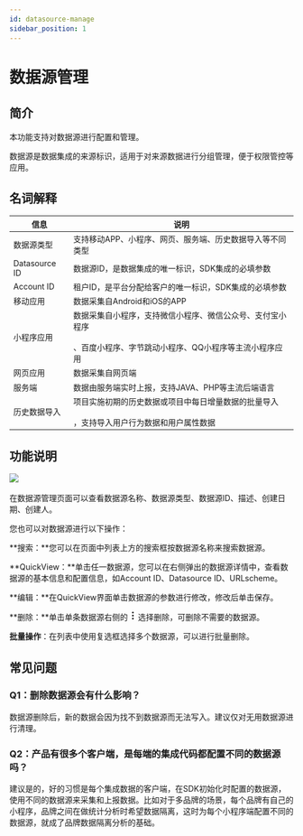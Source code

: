 ```yaml
---
id: datasource-manage
sidebar_position: 1
---
```


# 数据源管理

## 简介[](#jian-jie)

本功能支持对数据源进行配置和管理。

数据源是数据集成的来源标识，适用于对来源数据进行分组管理，便于权限管控等应用。


## 名词解释[](#ming-ci-jie-shi)

| 信息  | 说明  |
| --- | --- |
| 数据源类型 | 支持移动APP、小程序、网页、服务端、历史数据导入等不同类型 |
| Datasource ID | 数据源ID，是数据集成的唯一标识，SDK集成的必填参数 |
| Account ID | 租户ID，是平台分配给客户的唯一标识，SDK集成的必填参数 |
| 移动应用 | 数据采集自Android和iOS的APP |
| 小程序应用 | 数据采集自小程序，支持微信小程序、微信公众号、支付宝小程序<br></br>、百度小程序、字节跳动小程序、QQ小程序等主流小程序应用 |
| 网页应用 | 数据采集自网页端 |
| 服务端 | 数据由服务端实时上报，支持JAVA、PHP等主流后端语言 |
| 历史数据导入 | 项目实施初期的历史数据或项目中每日增量数据的批量导入<br></br>，支持导入用户行为数据和用户属性数据 |


## 功能说明[](#gong-neng-shuo-ming)

![](/img/assets-M2qbZInaXgdm8kkNosp-MkM6jxgrkXpWM8R0952-MkM6rUCPZ2KTVT3ec4kimage.png)

在数据源管理页面可以查看数据源名称、数据源类型、数据源ID、描述、创建日期、创建人。

您也可以对数据源进行以下操作：

**搜索：**您可以在页面中列表上方的搜索框按数据源名称来搜索数据源。

**QuickView：**单击任一数据源，您可以在右侧弹出的数据源详情中，查看数据源的基本信息和配置信息，如Account ID、Datasource ID、URLscheme。

**编辑：**在QuickView界面单击数据源的参数进行修改，修改后单击保存。

**删除：**单击单条数据源右侧的 ![](/img/-Lo08UtW7H58ehFKeZ4g-LsycTyZaItbL8_Wigcx-LsyfkaafJ-8X2utJ9BbE782B9E782B9E782B9.png) 选择删除，可删除不需要的数据源。

**批量操作**：在列表中使用复选框选择多个数据源，可以进行批量删除。


## 常见问题[](#chang-jian-wen-ti)

### Q1：删除数据源会有什么影响？

数据源删除后，新的数据会因为找不到数据源而无法写入。建议仅对无用数据源进行清理。


### Q2：产品有很多个客户端，是每端的集成代码都配置不同的数据源吗？

建议是的，好的习惯是每个集成数据的客户端，在SDK初始化时配置的数据源，使用不同的数据源来采集和上报数据。比如对于多品牌的场景，每个品牌有自己的小程序，品牌之间在做统计分析时希望数据隔离，这时为每个小程序端配置不同的数据源，就成了品牌数据隔离分析的基础。

